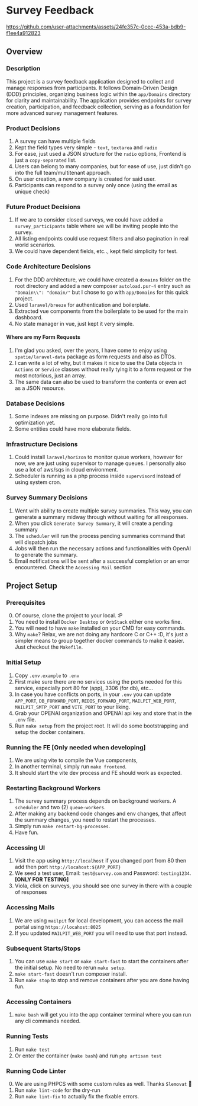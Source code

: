 # Survey Feedback

https://github.com/user-attachments/assets/24fe357c-0cec-453a-bdb9-f1ee4a912823

## Overview
### Description
This project is a survey feedback application designed to collect and manage responses from participants. It follows Domain-Driven Design (DDD) principles, organizing business logic within the `app/Domains` directory for clarity and maintainability. The application provides endpoints for survey creation, participation, and feedback collection, serving as a foundation for more advanced survey management features.

### Product Decisions
1. A survey can have multiple fields
2. Kept the field types very simple - `text`, `textarea` and `radio`
3. For ease, just used a JSON structure for the `radio` options, Frontend is just a `copy-separated` list.
4. Users can belong to many companies, but for ease of use, just didn't go into the full team/multitenant approach.
5. On user creation, a new company is created for said user.
6. Participants can respond to a survey only once (using the email as unique check)

### Future Product Decisions
1. If we are to consider closed surveys, we could have added a `survey_participants` table where we will be inviting people into the survey.
2. All listing endpoints could use request filters and also pagination in real world scenarios.
3. We could have dependent fields, etc.., kept field simplicity for test.

### Code Architecture Decisions
1. For the DDD architecture, we could have created a `domains` folder on the root directory and added a new composer `autoload.psr-4` entry such as `"Domain\\": "domain/"` but I chose to go with `app/Domains` for this quick project.
2. Used `laravel/breeze` for authentication and boilerplate.
3. Extracted vue components from the boilerplate to be used for the main dashboard.
4. No state manager in vue, just kept it very simple.

#### Where are my Form Requests
1. I'm glad you asked, over the years, I have come to enjoy using `spatie/laravel-data` package as form requests and also as DTOs.
2. I can write a lot of why, but it makes it nice to use the Data objects in `Actions` or `Service` classes without really tying it to a form request or the most notorious, just an array.
3. The same data can also be used to transform the contents or even act as a JSON resource.

### Database Decisions
1. Some indexes are missing on purpose. Didn't really go into full optimization yet.
2. Some entities could have more elaborate fields.

### Infrastructure Decisions
1. Could install `laravel/horizon` to monitor queue workers, however for now, we are just using supervisor to manage queues. I personally also use a lot of aws/sqs in cloud environment.
2. Scheduler is running as a php process inside `supervisord` instead of using system cron.

### Survey Summary Decisions
1. Went with ability to create multiple survey summaries. This way, you can generate a summary midway through without waiting for all responses.
2. When you click `Generate Survey Summary`, it will create a pending summary
3. The `scheduler` will run the process pending summaries command that will dispatch jobs
4. Jobs will then run the necessary actions and functionalities with OpenAI to generate the summary.
5. Email notifications will be sent after a successful completion or an error encountered. Check the `Accessing Mail` section

## Project Setup
### Prerequisites
0. Of course, clone the project to your local. :P
1. You need to install `Docker Desktop` or `OrbStack` either one works fine.
2. You will need to have `make` installed on your CMD for easy commands.
3. Why `make`? Relax, we are not doing any hardcore C or C++ :D, it's just a simpler means to group together docker commands to make it easier. Just checkout the `Makefile`.

### Initial Setup
1. Copy `.env.example` to `.env`
2. First make sure there are no services using the ports needed for this service, especially port 80 for (app), 3306 (for db), etc...
3. In case you have conflicts on ports, in your `.env` you can update `APP_PORT`, `DB_FORWARD_PORT`, `REDIS_FORWARD_PORT`, `MAILPIT_WEB_PORT`, `MAILPIT_SMTP_PORT` and `VITE_PORT` to your liking.
5. Grab your OPENAI organization and OPENAI api key and store that in the `.env` file.
4. Run `make setup` from the project root. It will do some bootstrapping and setup the docker containers.

### Running the FE [Only needed when developing]
1. We are using vite to compile the Vue components,
2. In another terminal, simply run `make frontend`.
3. It should start the vite dev process and FE should work as expected.

### Restarting Background Workers
1. The survey summary process depends on background workers. A `scheduler` and two (2) `queue-workers`.
2. After making any backend code changes and env changes, that affect the summary changes, you need to restart the processes.
3. Simply run `make restart-bg-processes`.
4. Have fun.

### Accessing UI
1. Visit the app using `http://localhost` if you changed port from 80 then add then port `http://locahost:${APP_PORT}`
2. We seed a test user, Email: `test@survey.com` and Password: `testing1234`. **[ONLY FOR TESTING]**
3. Viola, click on surveys, you should see one survey in there with a couple of responses

### Accessing Mails
1. We are using `mailpit` for local development, you can access the mail portal using `https://locahost:8025`
2. If you updated `MAILPIT_WEB_PORT` you will need to use that port instead.

### Subsequent Starts/Stops
1. You can use `make start` or `make start-fast` to start the containers after the initial setup. No need to rerun `make setup`.
2. `make start-fast` doesn't run composer install.
3. Run `make stop` to stop and remove containers after you are done having fun.

### Accessing Containers
1. `make bash` will get you into the app container terminal where you can run any cli commands needed.

### Running Tests
1. Run `make test`
2. Or enter the container (`make bash`) and run `php artisan test`

### Running Code Linter
0. We are using PHPCS with some custom rules as well. Thanks `Slemovat` :pray:
1. Run `make lint-code` for the dry-run
2. Run `make lint-fix` to actually fix the fixable errors.
